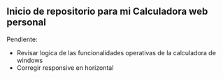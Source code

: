 ## Inicio de repositorio para mi Calculadora web personal

Pendiente:

- Revisar logica de las funcionalidades operativas de la calculadora de windows
- Corregir responsive en horizontal